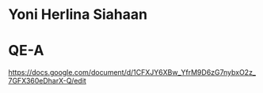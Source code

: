 # Yoni Herlina Siahaan

# QE-A

https://docs.google.com/document/d/1CFXJY6XBw_YfrM9D6zG7nybxO2z_7GFX360eDharX-Q/edit

